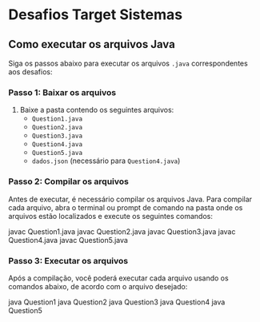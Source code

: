 # Desafios Target Sistemas

## Como executar os arquivos Java

Siga os passos abaixo para executar os arquivos `.java` correspondentes aos desafios:

### Passo 1: Baixar os arquivos
1. Baixe a pasta contendo os seguintes arquivos:
   - `Question1.java`
   - `Question2.java`
   - `Question3.java`
   - `Question4.java`
   - `Question5.java`
   - `dados.json` (necessário para `Question4.java`)

### Passo 2: Compilar os arquivos
Antes de executar, é necessário compilar os arquivos Java. Para compilar cada arquivo, abra o terminal ou prompt de comando na pasta onde os arquivos estão localizados e execute os seguintes comandos:

javac Question1.java
javac Question2.java
javac Question3.java
javac Question4.java
javac Question5.java

### Passo 3: Executar os arquivos
Após a compilação, você poderá executar cada arquivo usando os comandos abaixo, de acordo com o arquivo desejado:

java Question1
java Question2
java Question3
java Question4
java Question5
